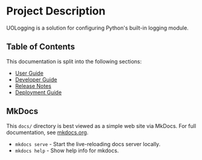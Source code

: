 # Project Description

UOLogging is a solution for configuring Python's built-in logging module.

## Table of Contents

This documentation is split into the following sections:

* [User Guide](user-guide.md)
* [Developer Guide](development.md)
* [Release Notes](release-notes.md)
* [Deployment Guide](jenkins-cicd.md)

## MkDocs 

This `docs/` directory is best viewed as a simple web site via MkDocs.
For full documentation, see [mkdocs.org](https://www.mkdocs.org).

* `mkdocs serve` - Start the live-reloading docs server locally.
* `mkdocs help` - Show help info for mkdocs.
